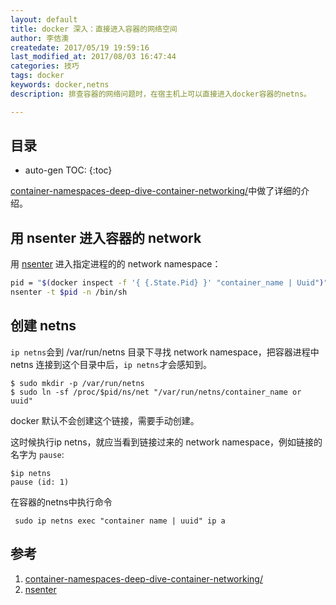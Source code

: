 ```yaml
---
layout: default
title: docker 深入：直接进入容器的网络空间
author: 李佶澳
createdate: 2017/05/19 19:59:16
last_modified_at: 2017/08/03 16:47:44
categories: 技巧
tags: docker
keywords: docker,netns
description: 排查容器的网络问题时，在宿主机上可以直接进入docker容器的netns。

---
```


## 目录
* auto-gen TOC:
{:toc}


[container-namespaces-deep-dive-container-networking/][1]中做了详细的介绍。

## 用 nsenter 进入容器的 network

用 [nsenter][2] 进入指定进程的的 network namespace：

```sh
pid = "$(docker inspect -f '{ {.State.Pid} }' "container_name | Uuid")"
nsenter -t $pid -n /bin/sh
```

## 创建 netns

`ip netns`会到 /var/run/netns 目录下寻找 network namespace，把容器进程中 netns 连接到这个目录中后，`ip netns`才会感知到。

	$ sudo mkdir -p /var/run/netns
	$ sudo ln -sf /proc/$pid/ns/net "/var/run/netns/container_name or uuid"

docker 默认不会创建这个链接，需要手动创建。

这时候执行ip netns，就应当看到链接过来的 network namespace，例如链接的名字为 `pause`:

	$ip netns
	pause (id: 1)

在容器的netns中执行命令

	 sudo ip netns exec "container name | uuid" ip a

## 参考

1. [container-namespaces-deep-dive-container-networking/][1]
2. [nsenter][2]

[1]: https://platform9.com/blog/container-namespaces-deep-dive-container-networking/  "container-namespaces-deep-dive-container-networking/" 
[2]: http://www.lijiaocn.com/%E6%8A%80%E5%B7%A7/2017/07/14/linux-tool-nsenter.html "nsenter"
